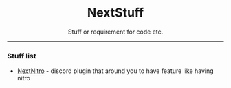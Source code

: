 <h1 align="center">NextStuff</h1>

<p align="center">Stuff or requirement for code etc.</p>


---

### Stuff list

- [NextNitro](placehole) - discord plugin that around you to have feature like having nitro


